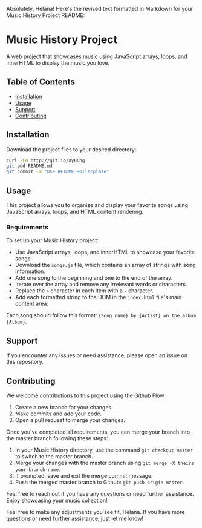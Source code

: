 Absolutely, Helana! Here's the revised text formatted in Markdown for your Music History Project README:

# Music History Project

A web project that showcases music using JavaScript arrays, loops, and innerHTML to display the music you love.

## Table of Contents

- [Installation](#installation)
- [Usage](#usage)
- [Support](#support)
- [Contributing](#contributing)

## Installation

Download the project files to your desired directory:

```sh
curl -LO http://git.io/Xy0Chg
git add README.md
git commit -m "Use README Boilerplate"
```

## Usage

This project allows you to organize and display your favorite songs using JavaScript arrays, loops, and HTML content rendering.

### Requirements

To set up your Music History project:

- Use JavaScript arrays, loops, and innerHTML to showcase your favorite songs.
- Download the `songs.js` file, which contains an array of strings with song information.
- Add one song to the beginning and one to the end of the array.
- Iterate over the array and remove any irrelevant words or characters.
- Replace the `>` character in each item with a `-` character.
- Add each formatted string to the DOM in the `index.html` file's main content area.

Each song should follow this format: `{Song name} by {Artist} on the album {Album}`.

## Support

If you encounter any issues or need assistance, please open an issue on this repository.

## Contributing

We welcome contributions to this project using the Github Flow:

1. Create a new branch for your changes.
2. Make commits and add your code.
3. Open a pull request to merge your changes.

Once you've completed all requirements, you can merge your branch into the master branch following these steps:

1. In your Music History directory, use the command `git checkout master` to switch to the master branch.
2. Merge your changes with the master branch using `git merge -X theirs your-branch-name`.
3. If prompted, save and exit the merge commit message.
4. Push the merged master branch to Github: `git push origin master`.

Feel free to reach out if you have any questions or need further assistance. Enjoy showcasing your music collection!

Feel free to make any adjustments you see fit, Helana. If you have more questions or need further assistance, just let me know!
